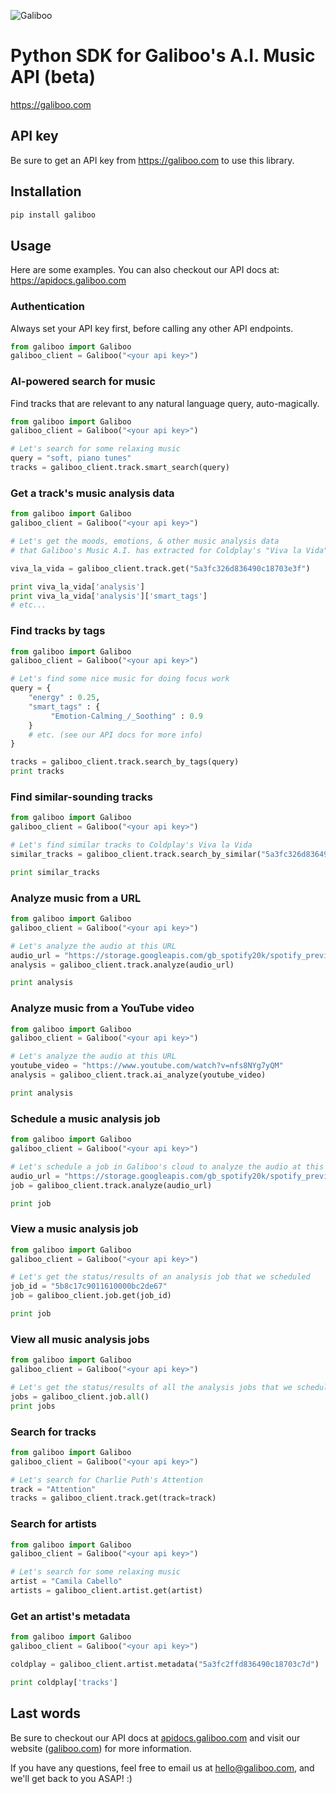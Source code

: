 ![Galiboo](./assets/logo.png)

# Python SDK for Galiboo's A.I. Music API (beta)
https://galiboo.com

## API key
Be sure to get an API key from <a href="https://galiboo.com">https://galiboo.com</a> to use this library.

## Installation

```bash
pip install galiboo
```

## Usage
Here are some examples. 
You can also checkout our API docs at: <a href="https://apidocs.galiboo.com">https://apidocs.galiboo.com</a>

### Authentication
Always set your API key first, before calling any other API endpoints.

```python
from galiboo import Galiboo
galiboo_client = Galiboo("<your api key>")
```


### AI-powered search for music
Find tracks that are relevant to any natural language query, auto-magically.
```python
from galiboo import Galiboo
galiboo_client = Galiboo("<your api key>")

# Let's search for some relaxing music
query = "soft, piano tunes"
tracks = galiboo_client.track.smart_search(query)
```

### Get a track's music analysis data
```python
from galiboo import Galiboo
galiboo_client = Galiboo("<your api key>")

# Let's get the moods, emotions, & other music analysis data
# that Galiboo's Music A.I. has extracted for Coldplay's "Viva la Vida"

viva_la_vida = galiboo_client.track.get("5a3fc326d836490c18703e3f")

print viva_la_vida['analysis']
print viva_la_vida['analysis']['smart_tags']
# etc...
```

### Find tracks by tags
```python
from galiboo import Galiboo
galiboo_client = Galiboo("<your api key>")

# Let's find some nice music for doing focus work
query = {
    "energy" : 0.25,
    "smart_tags" : {
         "Emotion-Calming_/_Soothing" : 0.9
    }
    # etc. (see our API docs for more info)
}

tracks = galiboo_client.track.search_by_tags(query)
print tracks
```

### Find similar-sounding tracks
```python
from galiboo import Galiboo
galiboo_client = Galiboo("<your api key>")

# Let's find similar tracks to Coldplay's Viva la Vida
similar_tracks = galiboo_client.track.search_by_similar("5a3fc326d836490c18703e3f")

print similar_tracks
```

### Analyze music from a URL
```python
from galiboo import Galiboo
galiboo_client = Galiboo("<your api key>")

# Let's analyze the audio at this URL
audio_url = "https://storage.googleapis.com/gb_spotify20k/spotify_preview_audios/4iLqG9SeJSnt0cSPICSjxv.mp3"
analysis = galiboo_client.track.analyze(audio_url)

print analysis
```

### Analyze music from a YouTube video
```python
from galiboo import Galiboo
galiboo_client = Galiboo("<your api key>")

# Let's analyze the audio at this URL
youtube_video = "https://www.youtube.com/watch?v=nfs8NYg7yQM"
analysis = galiboo_client.track.ai_analyze(youtube_video)

print analysis
```

### Schedule a music analysis job
```python
from galiboo import Galiboo
galiboo_client = Galiboo("<your api key>")

# Let's schedule a job in Galiboo's cloud to analyze the audio at this URL
audio_url = "https://storage.googleapis.com/gb_spotify20k/spotify_preview_audios/4iLqG9SeJSnt0cSPICSjxv.mp3"
job = galiboo_client.track.analyze(audio_url)

print job
```

### View a music analysis job
```python
from galiboo import Galiboo
galiboo_client = Galiboo("<your api key>")

# Let's get the status/results of an analysis job that we scheduled
job_id = "5b8c17c9011610000bc2de67"
job = galiboo_client.job.get(job_id)

print job
```

### View all music analysis jobs
```python
from galiboo import Galiboo
galiboo_client = Galiboo("<your api key>")

# Let's get the status/results of all the analysis jobs that we scheduled
jobs = galiboo_client.job.all()
print jobs
```

### Search for tracks
```python
from galiboo import Galiboo
galiboo_client = Galiboo("<your api key>")

# Let's search for Charlie Puth's Attention
track = "Attention"
tracks = galiboo_client.track.get(track=track)
```

### Search for artists
```python
from galiboo import Galiboo
galiboo_client = Galiboo("<your api key>")

# Let's search for some relaxing music
artist = "Camila Cabello"
artists = galiboo_client.artist.get(artist)
```


### Get an artist's metadata
```python
from galiboo import Galiboo
galiboo_client = Galiboo("<your api key>")

coldplay = galiboo_client.artist.metadata("5a3fc2ffd836490c18703c7d")

print coldplay['tracks']
```

## Last words
Be sure to checkout our API docs at <a href="apidocs.galiboo.com">apidocs.galiboo.com</a> and visit our website (<a href="https://galiboo.com">galiboo.com</a>) for more information.

If you have any questions, feel free to email us at <a href="mailto:hello@galiboo.com">hello@galiboo.com</a>, and we'll get back to you ASAP! :)
